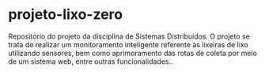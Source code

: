 # projeto-lixo-zero
Repositório do projeto da disciplina de Sistemas Distribuídos. O projeto se trata de realizar um monitoramento inteligente referente às lixeiras de lixo utilizando sensores, bem como aprimoramento das rotas de coleta por meio de um sistema web, entre outras funcionalidades..
